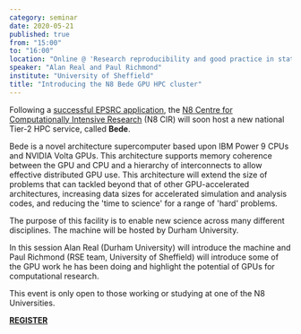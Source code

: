 ```yaml
---
category: seminar
date: 2020-05-21
published: true
from: "15:00"
to: "16:00"
location: "Online @ 'Research reproducibility and good practice in statistical software', RSS Leeds / Bradford Local Group Seminar"
speaker: "Alan Real and Paul Richmond"
institute: "University of Sheffield"
title: "Introducing the N8 Bede GPU HPC cluster"
---
```


Following a [successful EPSRC application]( https://gow.epsrc.ukri.org/NGBOViewGrant.aspx?GrantRef=EP/T022167/1), 
the [N8 Centre for Computationally Intensive Research](https://n8cir.org.uk/) (N8 CIR) will soon host a new national Tier-2 HPC service, called **Bede**.

Bede is a novel architecture supercomputer based upon IBM Power 9 CPUs and NVIDIA Volta GPUs.
This architecture supports memory coherence between the GPU and CPU and
a hierarchy of interconnects to allow effective distributed GPU use.
This architecture will extend the size of problems that can tackled beyond that of other GPU-accelerated architectures,
increasing data sizes for accelerated simulation and analysis codes, and reducing the 'time to science' for a range of 'hard' problems.

The purpose of this facility is to enable new science across many different disciplines. The machine will be hosted by Durham University.

In this session Alan Real (Durham University) will introduce the machine
and Paul Richmond (RSE team, University of Sheffield) will introduce some of the GPU work he has been doing and highlight the potential of GPUs for computational research.

This event is only open to those working or studying at one of the N8 Universities.

[**REGISTER**](https://www.eventbrite.co.uk/e/n8-cir-meet-ups-introducing-bede-tickets-104230111068)
